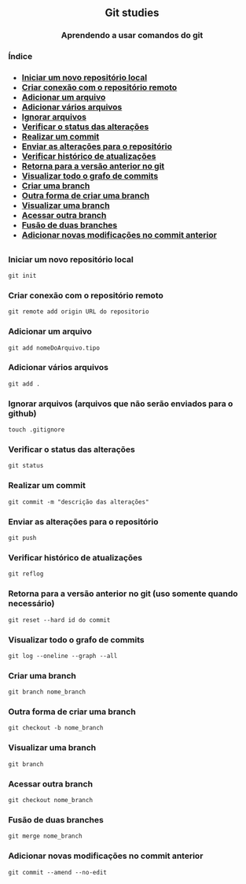 <h2 align="center">Git studies</h2>
<h3 align="center">Aprendendo a usar comandos do git</h3>

<h3>Índice<h3/>
<ul>
    <li><a href="#1">Iniciar um novo repositório local</a></li>
    <li><a href="#2">Criar conexão com o repositório remoto</a></li>
    <li><a href="#3">Adicionar um arquivo</a></li>
    <li><a href="#4">Adicionar vários arquivos</a></li>
    <li><a href="#5">Ignorar arquivos</a></li>
    <li><a href="#6">Verificar o status das alterações</a></li>
    <li><a href="#7">Realizar um commit </a></li>
    <li><a href="#8">Enviar as alterações para o repositório</a></li>
    <li><a href="#9">Verificar histórico de atualizações</a></li>
    <li><a href="#10">Retorna para a versão anterior no git</a></li>
    <li><a href="#11">Visualizar todo o grafo de commits</a></li>
    <li><a href="#12">Criar uma branch</a></li>
    <li><a href="#13">Outra forma de criar uma branch</a></li>
    <li><a href="#14">Visualizar uma branch</a></li>
    <li><a href="#15">Acessar outra branch</a></li>
    <li><a href="#16">Fusão de duas branches</a></li>
    <li><a href="#17">Adicionar novas modificações no commit anterior</a></li>
</ul>
<h2 align="center"></h2>
<h3 id="1">Iniciar um novo repositório local</h3>

```
git init
```
<h3 id="2">Criar conexão com o repositório remoto</h3>

```
git remote add origin URL do repositorio
```
<h3 id="3">Adicionar um arquivo</h3>

```
git add nomeDoArquivo.tipo
```
<h3 id="4">Adicionar vários arquivos</h3>

```
git add .
```
<h3 id="5">Ignorar arquivos (arquivos que não serão enviados para o github)</h3>

```
touch .gitignore
```
<h3 id="6">Verificar o status das alterações</h3>

```
git status
```
<h3 id="7">Realizar um commit</h3>

```
git commit -m "descrição das alterações"
```
<h3 id="8">Enviar as alterações para o repositório</h3>

```
git push
```
<h3 id="9">Verificar histórico de atualizações</h3>

```
git reflog
```
<h3 id="10">Retorna para a versão anterior no git (uso somente quando necessário)</h3>

```
git reset --hard id do commit
```
<h3 id="11">Visualizar todo o grafo de commits</h3>

```
git log --oneline --graph --all
```
<h3 id="12">Criar uma branch</h3>

```
git branch nome_branch
```
<h3 id="13">Outra forma de criar uma branch</h3>

```
git checkout -b nome_branch
```
<h3 id="14">Visualizar uma branch</h3>

```
git branch
```
<h3 id="15">Acessar outra branch</h3>

```
git checkout nome_branch
```
<h3 id="16">Fusão de duas branches</h3>
  
```
git merge nome_branch
```
<h3 id="17">Adicionar novas modificações no commit anterior</h3>
  
```
git commit --amend --no-edit
```

